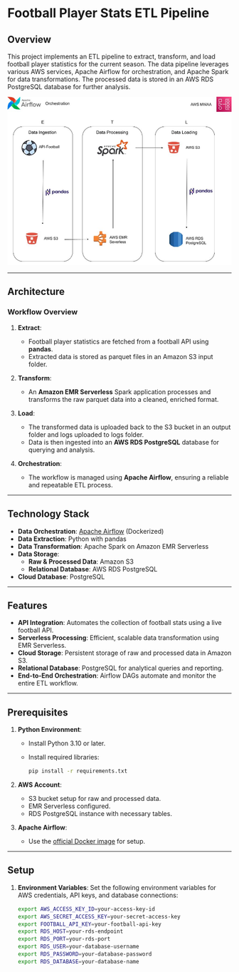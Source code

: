 # Football Player Stats ETL Pipeline

## Overview

This project implements an ETL pipeline to extract, transform, and load football player statistics for the current season. The data pipeline leverages various AWS services, Apache Airflow for orchestration, and Apache Spark for data transformations. The processed data is stored in an AWS RDS PostgreSQL database for further analysis.

![Pipeline Architecture](pipeline_architecture.jpg)

---

## Architecture

### Workflow Overview

1. **Extract**:
   - Football player statistics are fetched from a football API using **pandas**.
   - Extracted data is stored as parquet files in an Amazon S3 input folder.

2. **Transform**:
   - An **Amazon EMR Serverless** Spark application processes and transforms the raw parquet data into a cleaned, enriched format.

3. **Load**:
   - The transformed data is uploaded back to the S3 bucket in an output folder and logs uploaded to logs folder.
   - Data is then ingested into an **AWS RDS PostgreSQL** database for querying and analysis.

4. **Orchestration**:
   - The workflow is managed using **Apache Airflow**, ensuring a reliable and repeatable ETL process.

---

## Technology Stack

- **Data Orchestration**: [Apache Airflow](https://airflow.apache.org/) (Dockerized)
- **Data Extraction**: Python with pandas
- **Data Transformation**: Apache Spark on Amazon EMR Serverless
- **Data Storage**:
  - **Raw & Processed Data**: Amazon S3
  - **Relational Database**: AWS RDS PostgreSQL
- **Cloud Database**: PostgreSQL

---

## Features

- **API Integration**: Automates the collection of football stats using a live football API.
- **Serverless Processing**: Efficient, scalable data transformation using EMR Serverless.
- **Cloud Storage**: Persistent storage of raw and processed data in Amazon S3.
- **Relational Database**: PostgreSQL for analytical queries and reporting.
- **End-to-End Orchestration**: Airflow DAGs automate and monitor the entire ETL workflow.

---

## Prerequisites

1. **Python Environment**:
   - Install Python 3.10 or later.
   - Install required libraries:

     ```bash
     pip install -r requirements.txt
     ```

2. **AWS Account**:
   - S3 bucket setup for raw and processed data.
   - EMR Serverless configured.
   - RDS PostgreSQL instance with necessary tables.
3. **Apache Airflow**:
   - Use the [official Docker image](https://airflow.apache.org/docs/docker-stack/) for setup.

---

## Setup

1. **Environment Variables**:
   Set the following environment variables for AWS credentials, API keys, and database connections:

   ```bash
   export AWS_ACCESS_KEY_ID=your-access-key-id
   export AWS_SECRET_ACCESS_KEY=your-secret-access-key
   export FOOTBALL_API_KEY=your-football-api-key
   export RDS_HOST=your-rds-endpoint
   export RDS_PORT=your-rds-port
   export RDS_USER=your-database-username
   export RDS_PASSWORD=your-database-password
   export RDS_DATABASE=your-database-name
